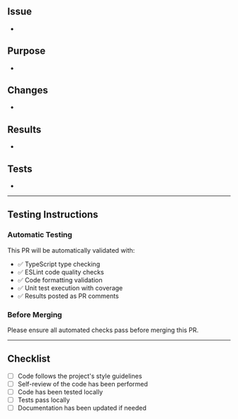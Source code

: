 ## Issue

- <!-- Link to the related issue (e.g., #22) -->

## Purpose

- <!-- Describe why you need to change codes and what the changes accomplish -->

## Changes

- <!-- List changes grouped by meaningful units -->

## Results

- <!-- Screenshots for frontend updates, logs for backend updates, etc. -->

## Tests

- <!-- Optional: How tests were updated or what was tested -->

---

## Testing Instructions

### Automatic Testing

This PR will be automatically validated with:

- ✅ TypeScript type checking
- ✅ ESLint code quality checks
- ✅ Code formatting validation
- ✅ Unit test execution with coverage
- ✅ Results posted as PR comments

### Before Merging

Please ensure all automated checks pass before merging this PR.

---

## Checklist

- [ ] Code follows the project's style guidelines
- [ ] Self-review of the code has been performed
- [ ] Code has been tested locally
- [ ] Tests pass locally
- [ ] Documentation has been updated if needed
